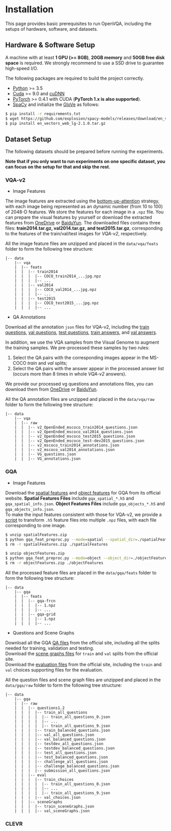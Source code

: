 # Installation

This page provides basic prerequisites to run OpenVQA, including the setups of hardware, software, and datasets.

## Hardware & Software Setup

A machine with at least **1 GPU (>= 8GB)**, **20GB memory** and **50GB free disk space** is required.  We strongly recommend to use a SSD drive to guarantee high-speed I/O.

The following packages are required to build the project correctly.

- [Python](https://www.python.org/downloads/) >= 3.5
- [Cuda](https://developer.nvidia.com/cuda-toolkit) >= 9.0 and [cuDNN](https://developer.nvidia.com/cudnn)
- [PyTorch](http://pytorch.org/) >= 0.4.1 with CUDA (**PyTorch 1.x is also supported**).
- [SpaCy](https://spacy.io/) and initialize the [GloVe](https://github.com/explosion/spacy-models/releases/download/en_vectors_web_lg-2.1.0/en_vectors_web_lg-2.1.0.tar.gz) as follows:

```bash
$ pip install -r requirements.txt
$ wget https://github.com/explosion/spacy-models/releases/download/en_vectors_web_lg-2.1.0/en_vectors_web_lg-2.1.0.tar.gz -O en_vectors_web_lg-2.1.0.tar.gz
$ pip install en_vectors_web_lg-2.1.0.tar.gz
```

## Dataset Setup

The following datasets should be prepared before running the experiments. 

**Note that if you only want to run experiments on one specific dataset, you can focus on the setup for that and skip the rest.** 

### VQA-v2

- Image Features

The image features are extracted using the [bottom-up-attention](https://github.com/peteanderson80/bottom-up-attention) strategy, with each image being represented as an dynamic number (from 10 to 100) of 2048-D features. We store the features for each image in a `.npz` file. You can prepare the visual features by yourself or download the extracted features from [OneDrive](https://awma1-my.sharepoint.com/:f:/g/personal/yuz_l0_tn/EsfBlbmK1QZFhCOFpr4c5HUBzUV0aH2h1McnPG1jWAxytQ?e=2BZl8O) or [BaiduYun](https://pan.baidu.com/s/1C7jIWgM3hFPv-YXJexItgw#list/path=%2F). The downloaded files contains three files: **train2014.tar.gz, val2014.tar.gz, and test2015.tar.gz**, corresponding to the features of the train/val/test images for *VQA-v2*, respectively. 

All the image feature files are unzipped and placed in the `data/vqa/feats` folder to form the following tree structure:

```
|-- data
	|-- vqa
	|  |-- feats
	|  |  |-- train2014
	|  |  |  |-- COCO_train2014_...jpg.npz
	|  |  |  |-- ...
	|  |  |-- val2014
	|  |  |  |-- COCO_val2014_...jpg.npz
	|  |  |  |-- ...
	|  |  |-- test2015
	|  |  |  |-- COCO_test2015_...jpg.npz
	|  |  |  |-- ...
```

- QA Annotations

Download all the annotation `json` files for VQA-v2, including the [train questions](https://s3.amazonaws.com/cvmlp/vqa/mscoco/vqa/v2_Questions_Train_mscoco.zip), [val questions](https://s3.amazonaws.com/cvmlp/vqa/mscoco/vqa/v2_Questions_Val_mscoco.zip), [test questions](https://s3.amazonaws.com/cvmlp/vqa/mscoco/vqa/v2_Questions_Test_mscoco.zip), [train answers](https://s3.amazonaws.com/cvmlp/vqa/mscoco/vqa/v2_Annotations_Train_mscoco.zip), and [val answers](https://s3.amazonaws.com/cvmlp/vqa/mscoco/vqa/v2_Annotations_Val_mscoco.zip). 

In addition, we use the VQA samples from the Visual Genome to augment the training samples. We pre-processed these samples by two rules: 

1. Select the QA pairs with the corresponding images appear in the MS-COCO *train* and *val* splits; 
2. Select the QA pairs with the answer appear in the processed answer list (occurs more than 8 times in whole *VQA-v2* answers).

We provide our processed vg questions and annotations files, you can download them from [OneDrive](https://awma1-my.sharepoint.com/:f:/g/personal/yuz_l0_tn/EmVHVeGdck1IifPczGmXoaMBFiSvsegA6tf_PqxL3HXclw) or [BaiduYun](https://pan.baidu.com/s/1QCOtSxJGQA01DnhUg7FFtQ#list/path=%2F).

All the QA annotation files are unzipped and placed in the `data/vqa/raw` folder to form the following tree structure:

```
|-- data
	|-- vqa
	|  |-- raw
	|  |  |-- v2_OpenEnded_mscoco_train2014_questions.json
	|  |  |-- v2_OpenEnded_mscoco_val2014_questions.json
	|  |  |-- v2_OpenEnded_mscoco_test2015_questions.json
	|  |  |-- v2_OpenEnded_mscoco_test-dev2015_questions.json
	|  |  |-- v2_mscoco_train2014_annotations.json
	|  |  |-- v2_mscoco_val2014_annotations.json
	|  |  |-- VG_questions.json
	|  |  |-- VG_annotations.json

```

### GQA

- Image Features
  
Download the [spatial features](https://nlp.stanford.edu/data/gqa/spatialFeatures.zip) and [object features](https://nlp.stanford.edu/data/gqa/objectFeatures.zip) for GQA from its official website. **Spatial Features Files** include `gqa_spatial_*.h5` and `gqa_spatial_info.json`. **Object Features Files** include `gqa_objects_*.h5` and `gqa_objects_info.json`.  
To make the input features consistent with those for VQA-v2, we provide a [script](https://github.com/MILVLG/openvqa/tree/master/data/gqa/gqa_feat_preproc.py) to transform `.h5` feature files into multiple `.npz` files, with each file corresponding to one image. 

```bash
$ unzip spatialFeatures.zip
$ python gqa_feat_preproc.py --mode=spatial --spatial_dir=./spatialFeatures --out_dir=./feats/gqa-grid
$ rm -r spatialFeatures.zip ./spatialFeatures

$ unzip objectFeatures.zip
$ python gqa_feat_preproc.py --mode=object --object_dir=./objectFeatures --out_dir=./feats/gqa-frcn
$ rm -r objectFeatures.zip ./objectFeatures
```

All the processed feature files are placed in the `data/gqa/feats` folder to form the following tree structure:

```
|-- data
	|-- gqa
	|  |-- feats
	|  |  |-- gqa-frcn
	|  |  |  |-- 1.npz
	|  |  |  |-- ...
	|  |  |-- gqa-grid
	|  |  |  |-- 1.npz
	|  |  |  |-- ...
```

- Questions and Scene Graphs

Download all the GQA [QA files](https://nlp.stanford.edu/data/gqa/questions1.2.zip) from the official site, including all the splits needed for training, validation and testing.  
Download the [scene graphs files](https://nlp.stanford.edu/data/gqa/sceneGraphs.zip) for `train` and `val` splits from the official site.  
Download  the [evaluation files](https://nlp.stanford.edu/data/gqa/eval.zip) from the official site, including the `train` and `val` choices supporting files for the evaluation.  

All the question files and scene graph files are unzipped and placed in the `data/gqa/raw` folder to form the following tree structure:

```
|-- data
	|-- gqa
	|  |-- raw
	|  |  |-- questions1.2
	|  |  |  |-- train_all_questions
	|  |  |  |  |-- train_all_questions_0.json
	|  |  |  |  |-- ...
	|  |  |  |  |-- train_all_questions_9.json
	|  |  |  |-- train_balanced_questions.json
	|  |  |  |-- val_all_questions.json
	|  |  |  |-- val_balanced_questions.json
	|  |  |  |-- testdev_all_questions.json
	|  |  |  |-- testdev_balanced_questions.json
	|  |  |  |-- test_all_questions.json
	|  |  |  |-- test_balanced_questions.json
	|  |  |  |-- challenge_all_questions.json
	|  |  |  |-- challenge_balanced_questions.json
	|  |  |  |-- submission_all_questions.json
	|  |  |-- eval
	|  |  |  |-- train_choices
	|  |  |  |  |-- train_all_questions_0.json
	|  |  |  |  |-- ...
	|  |  |  |  |-- train_all_questions_9.json
	|  |  |  |-- val_choices.json
	|  |  |-- sceneGraphs
	|  |  |  |-- train_sceneGraphs.json
	|  |  |  |-- val_sceneGraphs.json
```

### CLEVR



